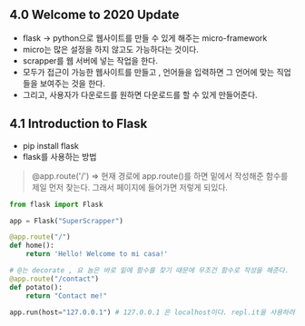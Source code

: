 ## 4.0 Welcome to 2020 Update
* flask -> python으로 웹사이트를 만들 수 있게 해주는 micro-framework
* micro는 많은 설정을 하지 않고도 가능하다는 것이다.
* scrapper를 웹 서버에 넣는 작업을 한다. 
* 모두가 접근이 가능한 웹사이트를 만들고 , 언어들을 입력하면 그 언어에 맞는 직업들을 보여주는 것을 한다.
* 그리고, 사용자가 다운로드를 원하면 다운로드를 할 수 있게 만들어준다.

## 4.1 Introduction to Flask
* pip install flask
* flask를 사용하는 방법

> @app.route('/') => 현재 경로에 app.route()를 하면 밑에서 작성해준 함수를 제일 먼저 찾는다. 그래서 페이지에 들어가면 저렇게 되있다.
```python
from flask import Flask

app = Flask("SuperScrapper")

@app.route("/")
def home():
    return 'Hello! Welcome to mi casa!'

# @는 decorate , 요 놈은 바로 밑에 함수를 찾기 때문에 무조건 함수로 작성을 해준다.
@app.route("/contact")
def potato():
    return "Contact me!"

app.run(host="127.0.0.1") # 127.0.0.1 은 localhost이다. repl.it을 사용하려면 0.0.0.0 을 사용해야한다.
```

